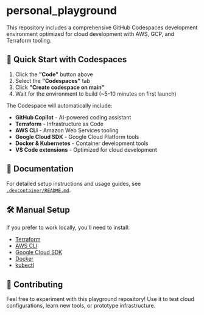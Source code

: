 # personal_playground

This repository includes a comprehensive GitHub Codespaces development environment optimized for cloud development with AWS, GCP, and Terraform tooling.

## 🚀 Quick Start with Codespaces

1. Click the **"Code"** button above
2. Select the **"Codespaces"** tab
3. Click **"Create codespace on main"**
4. Wait for the environment to build (~5-10 minutes on first launch)

The Codespace will automatically include:
- **GitHub Copilot** - AI-powered coding assistant
- **Terraform** - Infrastructure as Code
- **AWS CLI** - Amazon Web Services tooling  
- **Google Cloud SDK** - Google Cloud Platform tools
- **Docker & Kubernetes** - Container development tools
- **VS Code extensions** - Optimized for cloud development

## 📖 Documentation

For detailed setup instructions and usage guides, see [`.devcontainer/README.md`](.devcontainer/README.md).

## 🛠️ Manual Setup

If you prefer to work locally, you'll need to install:
- [Terraform](https://terraform.io/downloads)
- [AWS CLI](https://docs.aws.amazon.com/cli/latest/userguide/getting-started-install.html)
- [Google Cloud SDK](https://cloud.google.com/sdk/docs/install)
- [Docker](https://docs.docker.com/get-docker/)
- [kubectl](https://kubernetes.io/docs/tasks/tools/)

## 🤝 Contributing

Feel free to experiment with this playground repository! Use it to test cloud configurations, learn new tools, or prototype infrastructure.